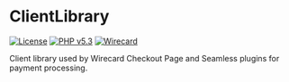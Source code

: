 # ClientLibrary

[![License](https://img.shields.io/badge/license-GPLv2-blue.svg)](https://raw.githubusercontent.com/wirecard/ClientLibrary/master/LICENSE)
[![PHP v5.3](https://img.shields.io/badge/php-v5.5-yellow.svg)](http://www.php.net)
[![Wirecard](https://checkout.wirecard.com/stats/github/)](http://www.wirecard.com)

Client library used by Wirecard Checkout Page and Seamless plugins for payment processing.


